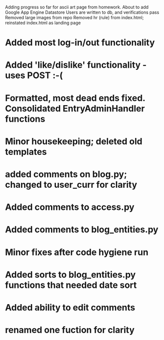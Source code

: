Adding progress so far for ascii art page from homework. About to add Google App Engine Datastore
Users are written to db, and verifications pass
Removed large images from repo
Removed hr (rule) from index.html; reinstated index.html as landing page
# Added most log-in/out functionality
# Added 'like/dislike' functionality - uses POST :-(
# Formatted, most dead ends fixed. Consolidated EntryAdminHandler functions
# Minor housekeeping; deleted old templates
# added comments on blog.py; changed to user_curr for clarity
# Added comments to access.py
# Added comments to blog_entities.py
# Minor fixes after code hygiene run
# Added sorts to blog_entities.py functions that needed date sort
# Added ability to edit comments
# renamed one fuction for clarity
